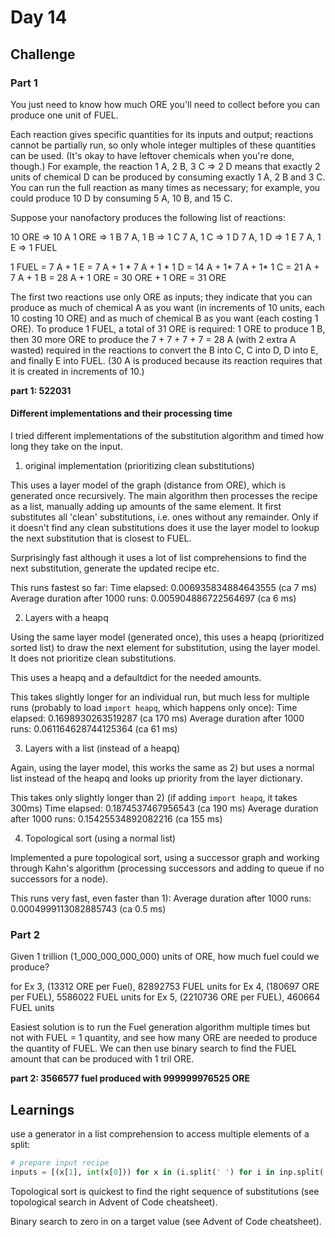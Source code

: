 # Day 14

## Challenge

### Part 1

You just need to know how much ORE you'll need to collect before you can produce one unit of FUEL.

Each reaction gives specific quantities for its inputs and output; reactions cannot be partially run, so only whole integer multiples of these quantities can be used. (It's okay to have leftover chemicals when you're done, though.) For example, the reaction 1 A, 2 B, 3 C => 2 D means that exactly 2 units of chemical D can be produced by consuming exactly 1 A, 2 B and 3 C. You can run the full reaction as many times as necessary; for example, you could produce 10 D by consuming 5 A, 10 B, and 15 C.

Suppose your nanofactory produces the following list of reactions:

10 ORE => 10 A
1 ORE => 1 B
7 A, 1 B => 1 C
7 A, 1 C => 1 D
7 A, 1 D => 1 E
7 A, 1 E => 1 FUEL

1 FUEL = 7 A + 1 E = 7 A + 1 * 7 A + 1 * 1 D = 14 A + 1* 7 A + 1* 1 C = 21 A + 7 A + 1 B = 28 A + 1 ORE = 30 ORE + 1 ORE = 31 ORE

The first two reactions use only ORE as inputs; they indicate that you can produce as much of chemical A as you want (in increments of 10 units, each 10 costing 10 ORE) and as much of chemical B as you want (each costing 1 ORE). To produce 1 FUEL, a total of 31 ORE is required: 1 ORE to produce 1 B, then 30 more ORE to produce the 7 + 7 + 7 + 7 = 28 A (with 2 extra A wasted) required in the reactions to convert the B into C, C into D, D into E, and finally E into FUEL. (30 A is produced because its reaction requires that it is created in increments of 10.)

**part 1: 522031**

#### Different implementations and their processing time

I tried different implementations of the substitution algorithm and timed how long they take on the input.

1) original implementation (prioritizing clean substitutions)

This uses a layer model of the graph (distance from ORE), which is generated once recursively. The main algorithm then processes the recipe as a list, manually adding up amounts of the same element. It first substitutes all 'clean' substitutions, i.e. ones without any remainder. Only if it doesn't find any clean substitutions does it use the layer model to lookup the next substitution that is closest to FUEL.

Surprisingly fast although it uses a lot of list comprehensions to find the next substitution, generate the updated recipe etc.

This runs fastest so far:
Time elapsed: 0.006935834884643555 (ca 7 ms)
Average duration after 1000 runs: 0.005904886722564697 (ca 6 ms)

2) Layers with a heapq

Using the same layer model (generated once), this uses a heapq (prioritized sorted list) to draw the next element for substitution, using the layer model. It does not prioritize clean substitutions.

This uses a heapq and a defaultdict for the needed amounts.

This takes slightly longer for an individual run, but much less for multiple runs (probably to load `import heapq`, which happens only once): 
Time elapsed: 0.1698930263519287 (ca 170 ms)
Average duration after 1000 runs: 0.061164628744125364 (ca 61 ms)


3) Layers with a list (instead of a heapq)

Again, using the layer model, this works the same as 2) but uses a normal list instead of the heapq and looks up priority from the layer dictionary.

This takes only slightly longer than 2) (if adding `import heapq`, it takes 300ms)
Time elapsed: 0.1874537467956543 (ca 190 ms)
Average duration after 1000 runs: 0.15425534892082216 (ca 155 ms)

4) Topological sort (using a normal list)

Implemented a pure topological sort, using a successor graph and working through Kahn's algorithm (processing successors and adding to queue if no successors for a node).

This runs very fast, even faster than 1):
Average duration after 1000 runs: 0.0004999113082885743 (ca 0.5 ms)

### Part 2

Given 1 trillion (1_000_000_000_000) units of ORE, how much fuel could we produce?

for Ex 3, (13312 ORE per Fuel), 82892753 FUEL units
for Ex 4, (180697 ORE per FUEL), 5586022 FUEL units
for Ex 5, (2210736 ORE per FUEL), 460664 FUEL units

Easiest solution is to run the Fuel generation algorithm multiple times but not with FUEL = 1 quantity, and see how many ORE are needed to produce the quantity of FUEL. We can then use binary search to find the FUEL amount that can be produced with 1 tril ORE.

**part 2: 3566577 fuel produced with 999999976525 ORE**

## Learnings

use a generator in a list comprehension to access multiple elements of a split:

```python
# prepare input recipe
inputs = [(x[1], int(x[0])) for x in (i.split(' ') for i in inp.split(', '))]
```

Topological sort is quickest to find the right sequence of substitutions (see topological search in Advent of Code cheatsheet).

Binary search to zero in on a target value (see Advent of Code cheatsheet).